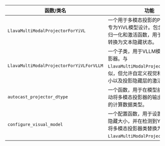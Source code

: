 |函数/类名| 功能|
|---|---|
|`LlavaMultiModalProjectorForYiVL`| 一个用于多模态投影的PyTorch模块，专为YiVL模型设计。包含线性层、层归一化和激活函数，用于将视觉特征转换为文本隐藏状态。|
|`LlavaMultiModalProjectorForYiVLForVLLM`| 一个子类，用于VLLM模型的多模态投影器。与`LlavaMultiModalProjectorForYiVL`类似，但允许自定义视觉和文本隐藏大小以及投影隐藏层的激活函数。|
|`autocast_projector_dtype`| 一个函数，用于在模型前向传播后自动将多模态投影器的输出转换为指定的计算数据类型。|
|`configure_visual_model`| 一个配置函数，用于设置LLava模型的隐藏大小，并在检测到Yi-VL模型时，将多模态投影器类替换为`LlavaMultiModalProjectorForYiVL`。|
